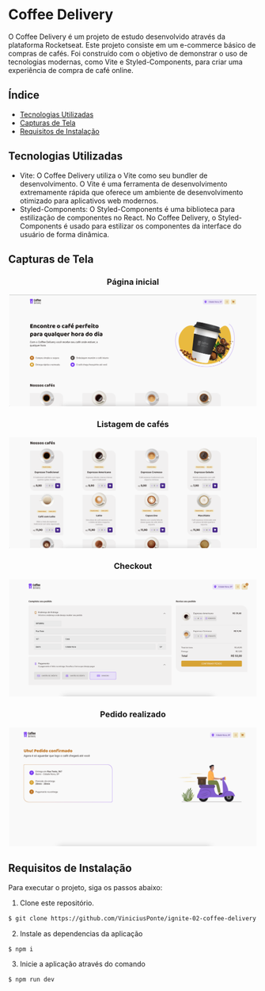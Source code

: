 # Coffee Delivery

O Coffee Delivery é um projeto de estudo desenvolvido através da plataforma Rocketseat. Este projeto consiste em um e-commerce básico de compras de cafés. Foi construído com o objetivo de demonstrar o uso de tecnologias modernas, como Vite e Styled-Components, para criar uma experiência de compra de café online.

## Índice

- [Tecnologias Utilizadas](#tecnologias-utilizadas)
- [Capturas de Tela](#capturas-de-tela)
- [Requisitos de Instalação](#requisitos-de-instalação)

## Tecnologias Utilizadas

- Vite: O Coffee Delivery utiliza o Vite como seu bundler de desenvolvimento. O Vite é uma ferramenta de desenvolvimento extremamente rápida que oferece um ambiente de desenvolvimento otimizado para aplicativos web modernos.
- Styled-Components: O Styled-Components é uma biblioteca para estilização de componentes no React. No Coffee Delivery, o Styled-Components é usado para estilizar os componentes da interface do usuário de forma dinâmica.

## Capturas de Tela

<div align="center">
   <h3>Página inicial</h3>
        <img src="public/01.png" alt="Home screen" width="500px"/>
    <h3>Listagem de cafés</h3>
        <img src="public/02.png" alt="Coffee List" width="500px"/>
    <h3>Checkout</h3>
        <img src="public/03.png" alt="Checkout" width="500px"/>
    <h3>Pedido realizado</h3>
        <img src="public/04.png" alt="Finish Order" width="500px"/>
</div>

## Requisitos de Instalação

Para executar o projeto, siga os passos abaixo:

1. Clone este repositório.
```bash
$ git clone https://github.com/ViniciusPonte/ignite-02-coffee-delivery.git
```

2. Instale as dependencias da aplicação
```bash
$ npm i
```

3. Inicie a aplicação através do comando
```bash
$ npm run dev
``````
